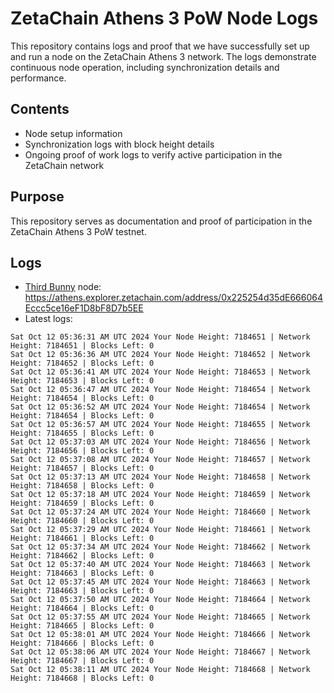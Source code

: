 # ZetaChain Athens 3 PoW Node Logs
This repository contains logs and proof that we have successfully set up and run a node on the ZetaChain Athens 3 network. The logs demonstrate continuous node operation, including synchronization details and performance.

## Contents
- Node setup information
- Synchronization logs with block height details
- Ongoing proof of work logs to verify active participation in the ZetaChain network

## Purpose
This repository serves as documentation and proof of participation in the ZetaChain Athens 3 PoW testnet.

## Logs

- [Third Bunny](https://thirdbunny.xyz/) node: https://athens.explorer.zetachain.com/address/0x225254d35dE666064Eccc5ce16eF1D8bF8D7b5EE
- Latest logs:
```
Sat Oct 12 05:36:31 AM UTC 2024 Your Node Height: 7184651 | Network Height: 7184651 | Blocks Left: 0
Sat Oct 12 05:36:36 AM UTC 2024 Your Node Height: 7184652 | Network Height: 7184652 | Blocks Left: 0
Sat Oct 12 05:36:41 AM UTC 2024 Your Node Height: 7184653 | Network Height: 7184653 | Blocks Left: 0
Sat Oct 12 05:36:47 AM UTC 2024 Your Node Height: 7184654 | Network Height: 7184654 | Blocks Left: 0
Sat Oct 12 05:36:52 AM UTC 2024 Your Node Height: 7184654 | Network Height: 7184654 | Blocks Left: 0
Sat Oct 12 05:36:57 AM UTC 2024 Your Node Height: 7184655 | Network Height: 7184655 | Blocks Left: 0
Sat Oct 12 05:37:03 AM UTC 2024 Your Node Height: 7184656 | Network Height: 7184656 | Blocks Left: 0
Sat Oct 12 05:37:08 AM UTC 2024 Your Node Height: 7184657 | Network Height: 7184657 | Blocks Left: 0
Sat Oct 12 05:37:13 AM UTC 2024 Your Node Height: 7184658 | Network Height: 7184658 | Blocks Left: 0
Sat Oct 12 05:37:18 AM UTC 2024 Your Node Height: 7184659 | Network Height: 7184659 | Blocks Left: 0
Sat Oct 12 05:37:24 AM UTC 2024 Your Node Height: 7184660 | Network Height: 7184660 | Blocks Left: 0
Sat Oct 12 05:37:29 AM UTC 2024 Your Node Height: 7184661 | Network Height: 7184661 | Blocks Left: 0
Sat Oct 12 05:37:34 AM UTC 2024 Your Node Height: 7184662 | Network Height: 7184662 | Blocks Left: 0
Sat Oct 12 05:37:40 AM UTC 2024 Your Node Height: 7184663 | Network Height: 7184663 | Blocks Left: 0
Sat Oct 12 05:37:45 AM UTC 2024 Your Node Height: 7184663 | Network Height: 7184663 | Blocks Left: 0
Sat Oct 12 05:37:50 AM UTC 2024 Your Node Height: 7184664 | Network Height: 7184664 | Blocks Left: 0
Sat Oct 12 05:37:55 AM UTC 2024 Your Node Height: 7184665 | Network Height: 7184665 | Blocks Left: 0
Sat Oct 12 05:38:01 AM UTC 2024 Your Node Height: 7184666 | Network Height: 7184666 | Blocks Left: 0
Sat Oct 12 05:38:06 AM UTC 2024 Your Node Height: 7184667 | Network Height: 7184667 | Blocks Left: 0
Sat Oct 12 05:38:11 AM UTC 2024 Your Node Height: 7184668 | Network Height: 7184668 | Blocks Left: 0
```
